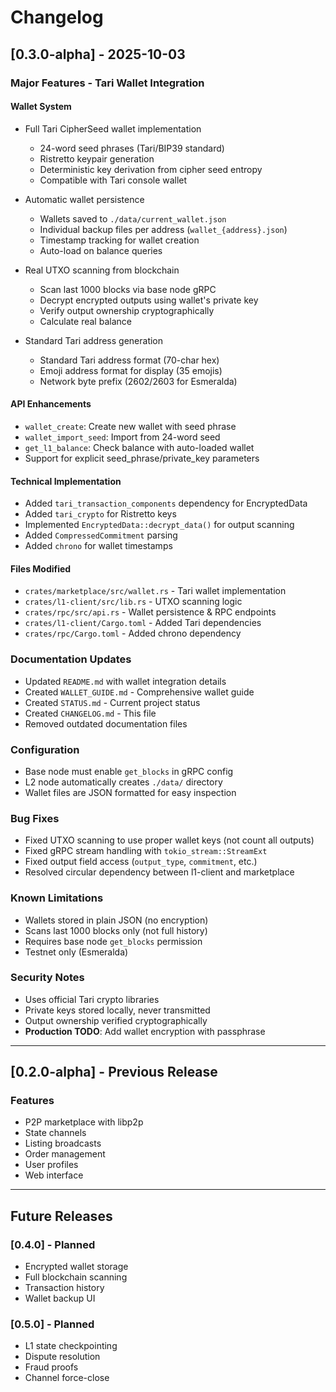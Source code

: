 # Changelog

## [0.3.0-alpha] - 2025-10-03

### Major Features - Tari Wallet Integration

#### Wallet System
- Full Tari CipherSeed wallet implementation
  - 24-word seed phrases (Tari/BIP39 standard)
  - Ristretto keypair generation
  - Deterministic key derivation from cipher seed entropy
  - Compatible with Tari console wallet

- Automatic wallet persistence
  - Wallets saved to `./data/current_wallet.json`
  - Individual backup files per address (`wallet_{address}.json`)
  - Timestamp tracking for wallet creation
  - Auto-load on balance queries

- Real UTXO scanning from blockchain
  - Scan last 1000 blocks via base node gRPC
  - Decrypt encrypted outputs using wallet's private key
  - Verify output ownership cryptographically
  - Calculate real balance

- Standard Tari address generation
  - Standard Tari address format (70-char hex)
  - Emoji address format for display (35 emojis)
  - Network byte prefix (2602/2603 for Esmeralda)

#### API Enhancements
- `wallet_create`: Create new wallet with seed phrase
- `wallet_import_seed`: Import from 24-word seed
- `get_l1_balance`: Check balance with auto-loaded wallet
- Support for explicit seed_phrase/private_key parameters

#### Technical Implementation
- Added `tari_transaction_components` dependency for EncryptedData
- Added `tari_crypto` for Ristretto keys
- Implemented `EncryptedData::decrypt_data()` for output scanning
- Added `CompressedCommitment` parsing
- Added `chrono` for wallet timestamps

#### Files Modified
- `crates/marketplace/src/wallet.rs` - Tari wallet implementation
- `crates/l1-client/src/lib.rs` - UTXO scanning logic
- `crates/rpc/src/api.rs` - Wallet persistence & RPC endpoints
- `crates/l1-client/Cargo.toml` - Added Tari dependencies
- `crates/rpc/Cargo.toml` - Added chrono dependency

### Documentation Updates
- Updated `README.md` with wallet integration details
- Created `WALLET_GUIDE.md` - Comprehensive wallet guide
- Created `STATUS.md` - Current project status
- Created `CHANGELOG.md` - This file
- Removed outdated documentation files

### Configuration
- Base node must enable `get_blocks` in gRPC config
- L2 node automatically creates `./data/` directory
- Wallet files are JSON formatted for easy inspection

### Bug Fixes
- Fixed UTXO scanning to use proper wallet keys (not count all outputs)
- Fixed gRPC stream handling with `tokio_stream::StreamExt`
- Fixed output field access (`output_type`, `commitment`, etc.)
- Resolved circular dependency between l1-client and marketplace

### Known Limitations
- Wallets stored in plain JSON (no encryption)
- Scans last 1000 blocks only (not full history)
- Requires base node `get_blocks` permission
- Testnet only (Esmeralda)

### Security Notes
- Uses official Tari crypto libraries
- Private keys stored locally, never transmitted
- Output ownership verified cryptographically
- **Production TODO**: Add wallet encryption with passphrase

---

## [0.2.0-alpha] - Previous Release

### Features
- P2P marketplace with libp2p
- State channels
- Listing broadcasts
- Order management
- User profiles
- Web interface

---

## Future Releases

### [0.4.0] - Planned
- Encrypted wallet storage
- Full blockchain scanning
- Transaction history
- Wallet backup UI

### [0.5.0] - Planned
- L1 state checkpointing
- Dispute resolution
- Fraud proofs
- Channel force-close
